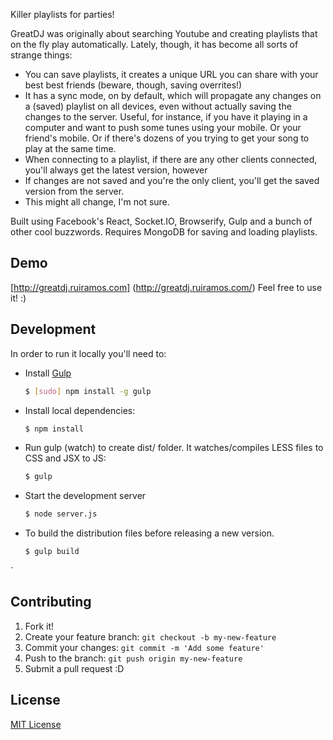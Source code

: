 Killer playlists for parties!

GreatDJ was originally about searching Youtube and creating playlists that on the fly play automatically.
Lately, though, it has become all sorts of strange things:

 * You can save playlists, it creates a unique URL you can share with your best best friends (beware, though, saving overrites!)
 * It has a sync mode, on by default, which will propagate any changes on a (saved) playlist on all devices, even without actually saving the changes to the server. Useful, for instance, if you have it playing in a computer and want to push some tunes using your mobile. Or your friend's mobile. Or if there's dozens of you trying to get your song to play at the same time.
 * When connecting to a playlist, if there are any other clients connected, you'll always get the latest version, however
 * If changes are not saved and you're the only client, you'll get the saved version from the server.
 * This might all change, I'm not sure.

Built using Facebook's React, Socket.IO, Browserify, Gulp and a bunch of other cool buzzwords.
Requires MongoDB for saving and loading playlists.

## Demo
[http://greatdj.ruiramos.com] (http://greatdj.ruiramos.com/)
Feel free to use it! :)

## Development

In order to run it locally you'll need to:

* Install [Gulp](http://gulpjs.com/)

    ```sh
    $ [sudo] npm install -g gulp
    ```

* Install local dependencies:

    ```sh
    $ npm install
    ```

* Run gulp (watch) to create dist/ folder. It watches/compiles LESS files to CSS and JSX to JS:

    ```sh
    $ gulp
    ```

* Start the development server

    ```sh
    $ node server.js
    ```


* To build the distribution files before releasing a new version.

    ```sh
    $ gulp build
    ```
`

## Contributing

1. Fork it!
2. Create your feature branch: `git checkout -b my-new-feature`
3. Commit your changes: `git commit -m 'Add some feature'`
4. Push to the branch: `git push origin my-new-feature`
5. Submit a pull request :D

## License

[MIT License](http://opensource.org/licenses/MIT)
